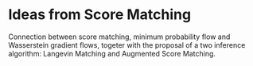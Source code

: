 # Ideas from Score Matching
Connection between score matching, minimum probability flow and Wasserstein gradient flows, togeter with the proposal of a two inference algorithm: Langevin Matching and Augmented Score Matching.

